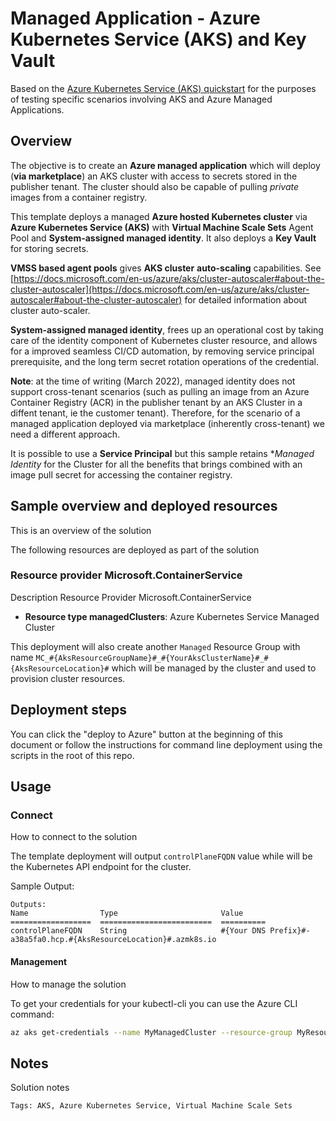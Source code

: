 # Managed Application - Azure Kubernetes Service (AKS) and Key Vault 

Based on the [Azure Kubernetes Service (AKS) quickstart](https://github.com/Azure/azure-quickstart-templates/tree/master/quickstarts/microsoft.kubernetes/aks-vmss-systemassigned-identity#azure-kubernetes-service-aks) for the purposes of testing specific scenarios involving AKS and Azure Managed Applications.

## Overview

The objective is to create an **Azure managed application** which will deploy (**via marketplace**) an AKS cluster with access to secrets stored in the publisher tenant. The cluster should also be capable of pulling *private* images from a container registry.

This template deploys a managed **Azure hosted Kubernetes cluster** via **Azure Kubernetes Service (AKS)** with **Virtual Machine Scale Sets** Agent Pool and **System-assigned managed identity**. It also deploys a **Key Vault** for storing secrets.

**VMSS based agent pools** gives **AKS cluster** **auto-scaling** capabilities.
See [https://docs.microsoft.com/en-us/azure/aks/cluster-autoscaler#about-the-cluster-autoscaler](https://docs.microsoft.com/en-us/azure/aks/cluster-autoscaler#about-the-cluster-autoscaler) for detailed information about cluster auto-scaler.

**System-assigned managed identity**, frees up an operational cost by taking care of the identity component of Kubernetes cluster resource, and allows for a improved seamless CI/CD automation, by removing service principal prerequisite, and the long term secret rotation operations of the credential.  

**Note**: at the time of writing (March 2022), managed identity does not support cross-tenant scenarios (such as pulling an image from an Azure Container Registry (ACR) in the publisher tenant by an AKS Cluster in a diffent tenant, ie the customer tenant). Therefore, for the scenario of a managed application deployed via marketplace (inherently cross-tenant) we need a different approach.

It is possible to use a **Service Principal** but this sample retains **Managed Identity* for the Cluster for all the benefits that brings combined with an image pull secret for accessing the container registry.

## Sample overview and deployed resources

This is an overview of the solution

The following resources are deployed as part of the solution

### Resource provider Microsoft.ContainerService

Description Resource Provider Microsoft.ContainerService

+ **Resource type managedClusters**: Azure Kubernetes Service Managed Cluster

This deployment will also create another `Managed` Resource Group with name `MC_#{AksResourceGroupName}#_#{YourAksClusterName}#_#{AksResourceLocation}#` which will be managed by the cluster and used to provision cluster resources.  

## Deployment steps

You can click the "deploy to Azure" button at the beginning of this document or follow the instructions for command line deployment using the scripts in the root of this repo.

## Usage

### Connect

How to connect to the solution

The template deployment will output `controlPlaneFQDN` value while will be the Kubernetes API endpoint for the cluster.  

Sample Output:

```
Outputs:
Name                Type                       Value
==================  =========================  ==========
controlPlaneFQDN    String                     #{Your DNS Prefix}#-a38a5fa0.hcp.#{AksResourceLocation}#.azmk8s.io
```

#### Management

How to manage the solution

To get your credentials for your kubectl-cli you can use the Azure CLI command: 

```bash
az aks get-credentials --name MyManagedCluster --resource-group MyResourceGroup
```

## Notes

Solution notes

`Tags: AKS, Azure Kubernetes Service, Virtual Machine Scale Sets`

